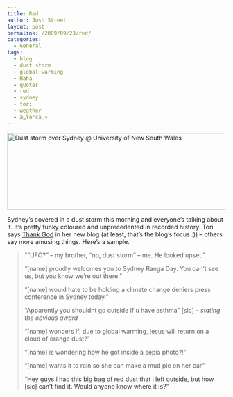 ```yaml
---
title: Red
author: Josh Street
layout: post
permalink: /2009/09/23/red/
categories:
  - General
tags:
  - blog
  - dust storm
  - global warming
  - Haha
  - quotes
  - red
  - sydney
  - tori
  - weather
  - æ„Ÿè°¢ä¸»
---
```

<img class="alignnone size-full wp-image-1617" title="Dust storm over Sydney @ University of New South Wales" src="http://josh.st/blog/wp-content//2009/09/dust-syd-sml.jpg" alt="Dust storm over Sydney @ University of New South Wales" width="700" height="176" />

Sydney&#8217;s covered in a dust storm this morning and everyone&#8217;s talking about it. It&#8217;s pretty funky coloured and unprecedented in recorded history. Tori says [Thank God][1] in her new blog (at least, that&#8217;s the blog&#8217;s focus :)) &#8211; others say more amusing things. Here&#8217;s a sample.

> &#8220;&#8221;UFO?&#8221; &#8211; my brother, &#8220;no, dust storm&#8221; &#8211; me. He looked upset.&#8221;
> 
> &#8220;[name] proudly welcomes you to Sydney Ranga Day. You can&#8217;t see us, but you know we&#8217;re out there.&#8221;
> 
> &#8220;[name] would hate to be holding a climate change deniers press conference in Sydney today.&#8221;
> 
> &#8220;Apparently you shouldnt go outside if u have asthma&#8221; [sic] &#8211; *stating the obvious award*
> 
> &#8220;[name] wonders if, due to global warming, jesus will return on a cloud of orange dust?&#8221;
> 
> &#8220;[name] is wondering how he got inside a sepia photo?!&#8221;
> 
> &#8220;[name] wants it to rain so she can make a mud pie on her car&#8221;
> 
> &#8220;<span style="color: #333333;">Hey guys i had this big bag of red dust that i left outside, but how [sic] can&#8217;t find it. Would anyone know where it is?&#8221;</span>

 [1]: href://gan-xie-zhu.blogspot.com/